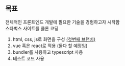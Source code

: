 ## 목표
전체적인 프론트엔드 개발에 필요한 기술을 경험하고자 시작함
<br/>
스타벅스 사이트를 클론 코딩

1. html, css, js로 화면을 구성 [(첫번째 브랜치)](https://github.com/reolinodev/clone-starbucks/tree/01.html)
2. vue 혹은 react로 적용 (둘다 할 예정임)
3. bundler를 사용하고 typescript 사용
4. 테스트 코드 사용

